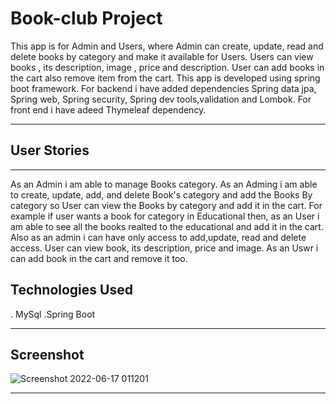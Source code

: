 # Book-club Project

This app is for Admin and Users, where Admin can create, update, read and delete books by category and make it available for Users. Users can view books , its description, image , price and description. User can add books in the cart also remove item from the cart. This app is developed using spring boot framework. For backend i have added dependencies Spring data jpa, Spring web, Spring security, Spring dev tools,validation and Lombok. For front end i have adeed Thymeleaf dependency.
_____________________________________________________________________________________________________________________________________________

## User Stories
_____________________________________________________________________________________________________________________________________________
As an Admin i am able to manage Books category. As an Adming i am able to create, update, add, and delete Book's category and add the Books By category so User can view
the Books by category and add it in the cart. For example if user wants a book for category in Educational then, as an User i am able to see all the books realted to the
educational and add it in the cart. Also as an admin i can have only access to add,update, read and delete access. User can view book, its description, price and image. As an Uswr i can add book in the cart and remove it too.

## Technologies Used
. MySql
.Spring Boot


_________________________________________________________________________________________________________________________________________________________________________
## Screenshot

![Screenshot 2022-06-17 011201](https://user-images.githubusercontent.com/65205190/174237753-7b028598-faa9-418f-abd6-92e1c10861a4.png)
_________________________________________________________________________________________________________________________________________________________________________
